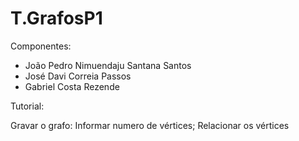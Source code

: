 # T.GrafosP1
 
Componentes:
* João Pedro Nimuendaju Santana Santos
* José Davi Correia Passos
* Gabriel Costa Rezende 

Tutorial:

Gravar o grafo: Informar numero de vértices;
                Relacionar os vértices
                
                
